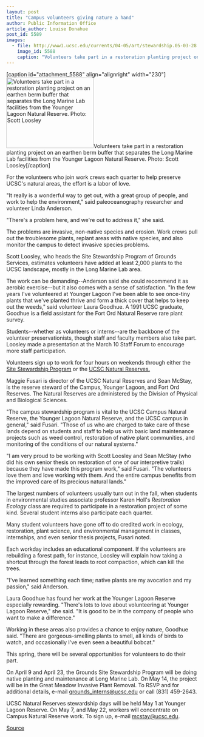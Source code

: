 ```yaml
---
layout: post
title: "Campus volunteers giving nature a hand"
author: Public Information Office
article_author: Louise Donahue
post_id: 5589
images:
  - file: http://www1.ucsc.edu/currents/04-05/art/stewardship.05-03-28.jpg
    image_id: 5588
    caption: "Volunteers take part in a restoration planting project on an earthen berm buffer that separates the Long Marine Lab facilities from the Younger Lagoon Natural Reserve. Photo: Scott Loosley"
---
```


[caption id="attachment_5588" align="alignright" width="230"]<a href="http://dev-ucsc-news.pantheonsite.io/wp-content/uploads/2005/03/stewardship.05-03-28.jpg"><img class="size-full wp-image-5588" src="http://dev-ucsc-news.pantheonsite.io/wp-content/uploads/2005/03/stewardship.05-03-28.jpg" alt="Volunteers take part in a restoration planting project on an earthen berm buffer that separates the Long Marine Lab facilities from the Younger Lagoon Natural Reserve. Photo: Scott Loosley" width="230" height="186" /></a>Volunteers take part in a restoration planting project on an earthen berm buffer that separates the Long Marine Lab facilities from the Younger Lagoon Natural Reserve. Photo: Scott Loosley[/caption]
<a name="content" id="content"></a>
<p>
  For the volunteers who join work crews each quarter to help preserve UCSC's natural areas, the effort is a labor of love.
</p>
<p>
  "It really is a wonderful way to get out, with a great group of people, and work to help the environment," said paleoceanography researcher and volunteer Linda Anderson.
</p>
<p>
  "There's a problem here, and we're out to address it," she said.
</p>
<p>
  The problems are invasive, non-native species and erosion. Work crews pull out the troublesome plants, replant areas with native species, and also monitor the campus to detect invasive species problems.
</p>
<p>
  Scott Loosley, who heads the Site Stewardship Program of Grounds Services, estimates volunteers have added at least 2,000 plants to the UCSC landscape, mostly in the Long Marine Lab area.
</p>
<p>
  The work can be demanding--Anderson said she could recommend it as aerobic exercise--but it also comes with a sense of satisfaction. "In the few years I've volunteered at Younger Lagoon I've been able to see once-tiny plants that we've planted thrive and form a thick cover that helps to keep out the weeds," said volunteer Laura Goodhue. A 1991 UCSC graduate, Goodhue is a field assistant for the Fort Ord Natural Reserve rare plant survey.
</p>
<p>
  Students--whether as volunteers or interns--are the backbone of the volunteer preservationists, though staff and faculty members also take part. Loosley made a presentation at the March 10 Staff Forum to encourage more staff participation.
</p>
<p>
  Volunteers sign up to work for four hours on weekends through either the <a href="http://ucscplant.ucsc.edu/ucscplant/Grounds/index.jsp?page=Stewardship_Program">Site Stewardship Program</a> or the <a href="http://ucreserve.ucsc.edu/">UCSC Natural Reserves.</a>
</p>
<p>
  Maggie Fusari is director of the UCSC Natural Reserves and Sean McStay, is the reserve steward of the Campus, Younger Lagoon, and Fort Ord Reserves. The Natural Reserves are administered by the Division of Physical and Biological Sciences.
</p>
<p>
  "The campus stewardship program is vital to the UCSC Campus Natural Reserve, the Younger Lagoon Natural Reserve, and the UCSC campus in general," said Fusari. "Those of us who are charged to take care of these lands depend on students and staff to help us with basic land maintenance projects such as weed control, restoration of native plant communities, and monitoring of the conditions of our natural systems."
</p>
<p>
  "I am very proud to be working with Scott Loosley and Sean McStay (who did his own senior thesis on restoration of one of our interpretive trails) because they have made this program work," said Fusari. "The volunteers love them and love working with them. And the entire campus benefits from the improved care of its precious natural lands."
</p>
<p>
  The largest numbers of volunteers usually turn out in the fall, when students in environmental studies associate professor Karen Holl's <i>Restoration Ecology</i> class are required to participate in a restoration project of some kind. Several student interns also participate each quarter.
</p>
<p>
  Many student volunteers have gone off to do credited work in ecology, restoration, plant science, and environmental management in classes, internships, and even senior thesis projects, Fusari noted.
</p>
<p>
  Each workday includes an educational component. If the volunteers are rebuilding a forest path, for instance, Loosley will explain how taking a shortcut through the forest leads to root compaction, which can kill the trees.
</p>
<p>
  "I've learned something each time; native plants are my avocation and my passion," said Anderson.
</p>
<p>
  Laura Goodhue has found her work at the Younger Lagoon Reserve especially rewarding. "There's lots to love about volunteering at Younger Lagoon Reserve," she said. "It is good to be in the company of people who want to make a difference."<br>
</p>
<p>
  Working in these areas also provides a chance to enjoy nature, Goodhue said. "There are gorgeous-smelling plants to smell, all kinds of birds to watch, and occasionally I've even seen a beautiful bobcat."
</p>
<p>
  This spring, there will be several opportunities for volunteers to do their part.
</p>
<p>
  On April 9 and April 23, the Grounds Site Stewardship Program will be doing native planting and maintenance at Long Marine Lab. On May 14, the project will be in the Great Meadow Invasive Plant Removal. To RSVP and for additional details, e-mail <a href="mailto:grounds_interns@ucsc.edu">grounds_interns@ucsc.edu</a> or call (831) 459-2643.
</p>
<p>
  UCSC Natural Reserves stewardship days will be held May 1 at Younger Lagoon Reserve. On May 7, and May 22, workers will concentrate on Campus Natural Reserve work. To sign up, e-mail <a href="mailto:mcstay@ucsc.edu">mcstay@ucsc.edu</a>.
</p>
<p><a href="http://www1.ucsc.edu/currents/04-05/03-28/volunteers.asp" title="Permalink to volunteers">Source</a></p>
